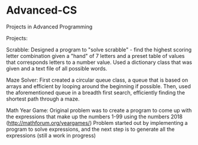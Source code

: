 # Advanced-CS
Projects in Advanced Programming

Projects:

Scrabble: Designed a program to "solve scrabble" - find the highest scoring letter combination given a "hand" of 7 letters and a preset table of values that corresponds letters to a number value. Used a dictionary class that was given and a text file of all possible words.
  
Maze Solver: First created a circular queue class, a queue that is based on arrays and efficient by looping around the beginning if possible. Then, used the aforementioned queue in a breadth first search, efficiently finding the shortest path through a maze. 

Math Year Game: Original problem was to create a program to come up with the expressions that make up the numbers 1-99 using the numbers 2018 (http://mathforum.org/yeargames/) Problem started out by implementing a program to solve expressions, and the next step is to generate all the expressions (still a work in progress)
